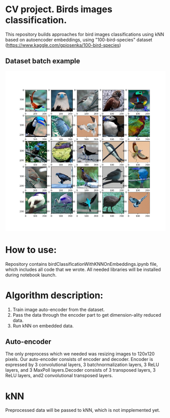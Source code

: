 # CV project. Birds images classification.

This repository builds approaches for bird images classifications using kNN based on autoencoder embeddings, using "100-bird-species" dataset (https://www.kaggle.com/gpiosenka/100-bird-species)

## Dataset batch example

![alt text](./resources/birds.png)

# How to use:
Repository contains birdClassificationWithKNNOnEmbeddings.ipynb file, which includes all code that we wrote.
All needed libraries will be installed during notebook launch. 

# Algorithm description:
1)  Train image auto-encoder from the dataset.
2)  Pass the data through the encoder part to get dimension-ality reduced data.
3)  Run kNN on embedded data.

## Auto-encoder
The only preprocess which we needed was resizing images to 120x120 pixels.
Our  auto-encoder  consists  of  encoder  and  decoder. Encoder   is   expressed   by   3   convolutional   layers,   3   batchnormalization  layers,  3  ReLU  layers,  and  3  MaxPoll  layers.Decoder  consists of  3  transposed layers,  3  ReLU layers,  and2 convolutional transposed layers.

# kNN
Preprocessed data will be passed to kNN, which is not impplemented yet.
